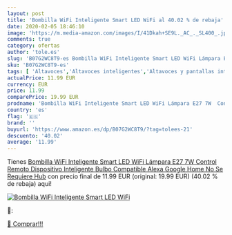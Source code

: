 ```yaml
---
layout: post
title: 'Bombilla WiFi Inteligente Smart LED WiFi al 40.02 % de rebaja'
date: 2020-02-05 18:46:10
image: 'https://m.media-amazon.com/images/I/41Dkah+SE9L._AC_._SL400_.jpg'
comments: true
category: ofertas
author: 'tole.es'
slug: 'B07G2WC8T9-es Bombilla WiFi Inteligente Smart LED WiFi Lámpara E27 7W...'
sku: 'B07G2WC8T9-es'
tags: [ 'Altavoces','Altavoces inteligentes','Altavoces y pantallas inteligentes Echo','Dispositivos Amazon','Dispositivos Amazon y Accesorios','Electrónica','Equipos de audio y Hi-Fi','Pantallas inteligentes','alexa','google','home', ]
actualPrice: 11.99 EUR
currency: EUR
price: 11.99
comparePrice: 19.99 EUR
prodname: 'Bombilla WiFi Inteligente Smart LED WiFi Lámpara E27 7W  Control Remoto Dispositivo Inteligente Bulbo Compatible Alexa Google Home No Se Requiere Hub'
country: 'es'
flag: '🇪🇸'
brand: ''
buyurl: 'https://www.amazon.es/dp/B07G2WC8T9/?tag=tolees-21'
descuento: '40.02'
average: '11.99'
---
```


Tienes [Bombilla WiFi Inteligente Smart LED WiFi Lámpara E27 7W  Control Remoto Dispositivo Inteligente Bulbo Compatible Alexa Google Home No Se Requiere Hub](https://www.amazon.es/dp/B07G2WC8T9/?tag=tolees-21) con precio final de  11.99 EUR (original: 19.99 EUR) (40.02 %  de rebaja) aqui!

[![Bombilla WiFi Inteligente Smart LED WiFi](https://m.media-amazon.com/images/I/41Dkah+SE9L._AC_._SL400_.jpg)](https://www.amazon.es/dp/B07G2WC8T9/?tag=tolees-21)

🔎:


[🛒 Comprar!!!](https://www.amazon.es/dp/B07G2WC8T9/?tag=tolees-21)
